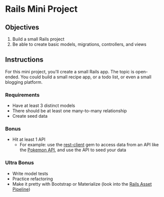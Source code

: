 # Rails Mini Project

## Objectives

1. Build a small Rails project
2. Be able to create basic models, migrations, controllers, and views

## Instructions

For this mini project, you'll create a small Rails app. The topic is open-ended. You could build a small recipe app, or a todo list, or even a small blogging platform.

### Requirements

- Have at least 3 distinct models
- There should be at least one many-to-many relationship 
- Create seed data 

### Bonus

- Hit at least 1 API
  - For example: use the [rest-client](https://github.com/rest-client/rest-client) gem to access data from an API like the [Pokemon API](https://pokeapi.co/), and use the API to seed your data

### Ultra Bonus

- Write model tests 
- Practice refactoring
- Make it pretty with Bootstrap or Materialize (look into the [Rails Asset Pipeline](http://guides.rubyonrails.org/asset_pipeline.html))
